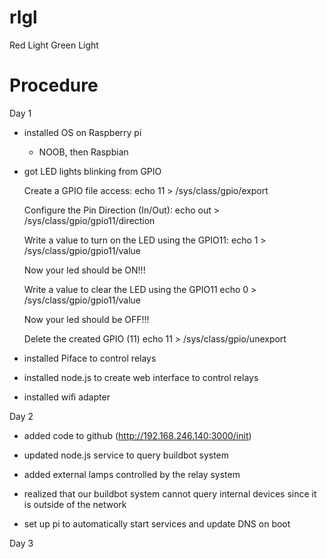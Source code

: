rlgl
====

Red Light Green Light



Procedure
===

Day 1

- installed OS on Raspberry pi
    - NOOB, then Raspbian
 
- got LED lights blinking from GPIO

    Create a GPIO file access:
    echo 11 > /sys/class/gpio/export 
    
    Configure the Pin Direction (In/Out):
    echo out > /sys/class/gpio/gpio11/direction
    
    Write a value to turn on the LED using the GPIO11:
    echo 1 > /sys/class/gpio/gpio11/value
    
    Now your led should be ON!!!
    
    Write a value to clear the LED using the GPIO11
    echo 0 > /sys/class/gpio/gpio11/value
    
    Now your led should be OFF!!!
    
    Delete the created GPIO (11)
    echo 11 > /sys/class/gpio/unexport
    
- installed Piface to control relays

- installed node.js to create web interface to control relays

- installed wifi adapter



Day 2

- added code to github (http://192.168.246.140:3000/init)

- updated node.js service to query buildbot system

- added external lamps controlled by the relay system 

- realized that our buildbot system cannot query internal devices since it is outside of the network

- set up pi to automatically start services and update DNS on boot

Day 3


